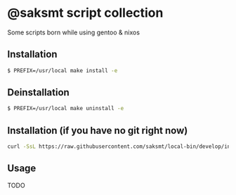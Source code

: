 # @saksmt script collection

Some scripts born while using gentoo & nixos

## Installation

```bash
$ PREFIX=/usr/local make install -e
```

## Deinstallation

```bash
$ PREFIX=/usr/local make uninstall -e
```

## Installation (if you have no git right now)

```bash
curl -SsL https://raw.githubusercontent.com/saksmt/local-bin/develop/install-no-git.sh | sh -s /usr/local
```

## Usage

TODO
